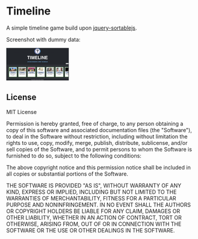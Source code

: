 # Timeline
A simple timeline game build upon [jquery-sortablejs](https://github.com/SortableJS/jquery-sortablejs).

Screenshot with dummy data:

<img src="https://raw.githubusercontent.com/madsrh/timeline/da06f749466ca7d4ce2f6862f9ae8ca4d3471bec/screenshot.png" width=33% height=33%>


## License

MIT License

Permission is hereby granted, free of charge, to any person obtaining a copy of this software and associated documentation files (the "Software"), to deal in the Software without restriction, including without limitation the rights to use, copy, modify, merge, publish, distribute, sublicense, and/or sell copies of the Software, and to permit persons to whom the Software is furnished to do so, subject to the following conditions:

The above copyright notice and this permission notice shall be included in all copies or substantial portions of the Software.

THE SOFTWARE IS PROVIDED "AS IS", WITHOUT WARRANTY OF ANY KIND, EXPRESS OR IMPLIED, INCLUDING BUT NOT LIMITED TO THE WARRANTIES OF MERCHANTABILITY, FITNESS FOR A PARTICULAR PURPOSE AND NONINFRINGEMENT. IN NO EVENT SHALL THE AUTHORS OR COPYRIGHT HOLDERS BE LIABLE FOR ANY CLAIM, DAMAGES OR OTHER LIABILITY, WHETHER IN AN ACTION OF CONTRACT, TORT OR OTHERWISE, ARISING FROM, OUT OF OR IN CONNECTION WITH THE SOFTWARE OR THE USE OR OTHER DEALINGS IN THE SOFTWARE.

